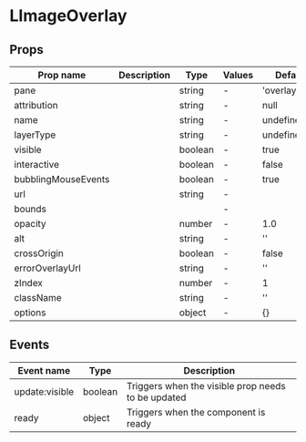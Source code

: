# LImageOverlay

## Props

| Prop name           | Description | Type    | Values | Default       |
| ------------------- | ----------- | ------- | ------ | ------------- |
| pane                |             | string  | -      | 'overlayPane' |
| attribution         |             | string  | -      | null          |
| name                |             | string  | -      | undefined     |
| layerType           |             | string  | -      | undefined     |
| visible             |             | boolean | -      | true          |
| interactive         |             | boolean | -      | false         |
| bubblingMouseEvents |             | boolean | -      | true          |
| url                 |             | string  | -      |               |
| bounds              |             |         | -      |               |
| opacity             |             | number  | -      | 1.0           |
| alt                 |             | string  | -      | ''            |
| crossOrigin         |             | boolean | -      | false         |
| errorOverlayUrl     |             | string  | -      | ''            |
| zIndex              |             | number  | -      | 1             |
| className           |             | string  | -      | ''            |
| options             |             | object  | -      | {}            |

## Events

| Event name     | Type    | Description                                        |
| -------------- | ------- | -------------------------------------------------- |
| update:visible | boolean | Triggers when the visible prop needs to be updated |
| ready          | object  | Triggers when the component is ready               |

